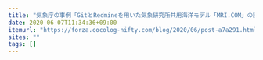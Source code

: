 ```yaml
---
title: "気象庁の事例「GitとRedmineを用いた気象研究所共用海洋モデル「MRI.COM」の開発管理」の論文を読み解く"
date: 2020-06-07T11:34:36+09:00
itemurl: "https://forza.cocolog-nifty.com/blog/2020/06/post-a7a291.html"
sites: ""
tags: []
---
```

